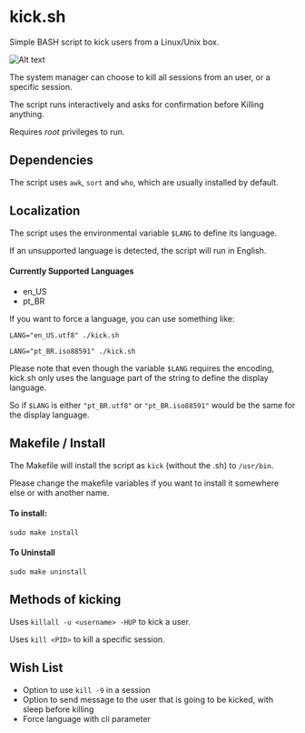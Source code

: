 # kick.sh
Simple BASH script to kick users from a Linux/Unix box.  
 

![Alt text](/../screenshots/kick-user.png?raw=true "Kicking a user") 

The system manager can choose to kill all sessions from an user, or a specific session. 

The script runs interactively and asks for confirmation before Killing anything.  

Requires _root_ privileges to run. 

## Dependencies
The script uses `awk`, `sort` and `who`, which are usually installed by default.
 
## Localization
The script uses the environmental variable `$LANG` to define its language. 

If an unsupported language is detected, the script will run in English. 

#### Currently Supported Languages
 - en_US
 - pt_BR
 
If you want to force a language, you can use something like: 

`LANG="en_US.utf8" ./kick.sh`  

`LANG="pt_BR.iso88591" ./kick.sh`
 
Please note that even though the variable `$LANG` requires the encoding,
kick.sh only uses the language part of the string to define the display language. 
 
So if `$LANG` is either `"pt_BR.utf8"` or `"pt_BR.iso88591"` would be the same for the display language. 
 
## Makefile / Install

The Makefile will install the script as `kick` (without the .sh) to `/usr/bin`. 

Please change the makefile variables if you want to install it somewhere else or with another name. 

#### To install:
```
sudo make install
```

#### To Uninstall
```
sudo make uninstall
```
 
## Methods of kicking

Uses `killall -u <username> -HUP` to kick a user. 

Uses `kill <PID>` to kill a specific session.


## Wish List
- Option to use `kill -9` in a session
- Option to send message to the user that is going to be kicked, with sleep before killing
- Force language with cli parameter
